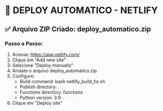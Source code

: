 # 🚀 DEPLOY AUTOMATICO - NETLIFY 
 
## ✅ Arquivo ZIP Criado: deploy_automatico.zip 
 
### Passo a Passo: 
1. Acesse: https://app.netlify.com/ 
2. Clique em "Add new site" 
3. Selecione "Deploy manually" 
4. Arraste o arquivo deploy_automatico.zip 
5. Configure: 
   - Build command: bash netlify_build_fix.sh 
   - Publish directory: . 
   - Functions directory: functions 
   - Python version: 3.9 
6. Clique em "Deploy site" 
